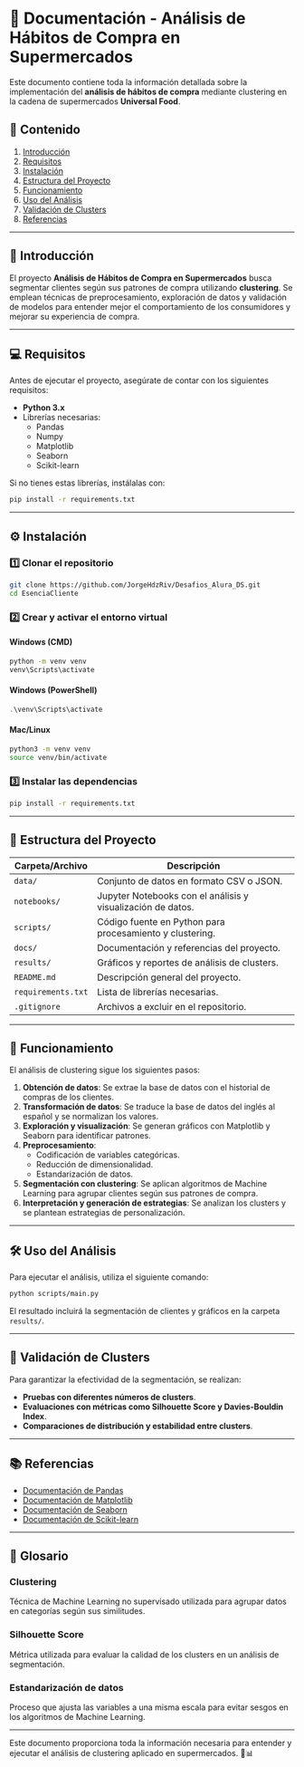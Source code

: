 # 🛒 Documentación - Análisis de Hábitos de Compra en Supermercados

Este documento contiene toda la información detallada sobre la implementación del **análisis de hábitos de compra** mediante clustering en la cadena de supermercados **Universal Food**.

## 📌 Contenido

1. [Introducción](#introducción)
2. [Requisitos](#requisitos)
3. [Instalación](#instalación)
4. [Estructura del Proyecto](#estructura-del-proyecto)
5. [Funcionamiento](#funcionamiento)
6. [Uso del Análisis](#uso-del-análisis)
7. [Validación de Clusters](#validación-de-clusters)
8. [Referencias](#referencias)

---

## 📜 Introducción

El proyecto **Análisis de Hábitos de Compra en Supermercados** busca segmentar clientes según sus patrones de compra utilizando **clustering**. Se emplean técnicas de preprocesamiento, exploración de datos y validación de modelos para entender mejor el comportamiento de los consumidores y mejorar su experiencia de compra.

---

## 💻 Requisitos

Antes de ejecutar el proyecto, asegúrate de contar con los siguientes requisitos:

- **Python 3.x**
- Librerías necesarias:
  - Pandas
  - Numpy
  - Matplotlib
  - Seaborn
  - Scikit-learn

Si no tienes estas librerías, instálalas con:

```bash
pip install -r requirements.txt
```

---

## ⚙️ Instalación

### **1️⃣ Clonar el repositorio**
```bash
git clone https://github.com/JorgeHdzRiv/Desafios_Alura_DS.git
cd EsenciaCliente
```

### **2️⃣ Crear y activar el entorno virtual**
#### **Windows (CMD)**
```cmd
python -m venv venv
venv\Scripts\activate
```

#### **Windows (PowerShell)**
```powershell
.\venv\Scripts\activate
```

#### **Mac/Linux**
```bash
python3 -m venv venv
source venv/bin/activate
```

### **3️⃣ Instalar las dependencias**
```bash
pip install -r requirements.txt
```

---

## 📂 Estructura del Proyecto

| Carpeta/Archivo       | Descripción |
|----------------------|-------------|
| `data/`             | Conjunto de datos en formato CSV o JSON. |
| `notebooks/`        | Jupyter Notebooks con el análisis y visualización de datos. |
| `scripts/`          | Código fuente en Python para procesamiento y clustering. |
| `docs/`             | Documentación y referencias del proyecto. |
| `results/`          | Gráficos y reportes de análisis de clusters. |
| `README.md`         | Descripción general del proyecto. |
| `requirements.txt`  | Lista de librerías necesarias. |
| `.gitignore`        | Archivos a excluir en el repositorio. |

---

## 🚀 Funcionamiento

El análisis de clustering sigue los siguientes pasos:

1. **Obtención de datos**: Se extrae la base de datos con el historial de compras de los clientes.
2. **Transformación de datos**: Se traduce la base de datos del inglés al español y se normalizan los valores.
3. **Exploración y visualización**: Se generan gráficos con Matplotlib y Seaborn para identificar patrones.
4. **Preprocesamiento**:
   - Codificación de variables categóricas.
   - Reducción de dimensionalidad.
   - Estandarización de datos.
5. **Segmentación con clustering**: Se aplican algoritmos de Machine Learning para agrupar clientes según sus patrones de compra.
6. **Interpretación y generación de estrategias**: Se analizan los clusters y se plantean estrategias de personalización.

---

## 🛠 Uso del Análisis

Para ejecutar el análisis, utiliza el siguiente comando:

```bash
python scripts/main.py
```

El resultado incluirá la segmentación de clientes y gráficos en la carpeta `results/`.

---

## 🔄 Validación de Clusters

Para garantizar la efectividad de la segmentación, se realizan:

- **Pruebas con diferentes números de clusters**.
- **Evaluaciones con métricas como Silhouette Score y Davies-Bouldin Index**.
- **Comparaciones de distribución y estabilidad entre clusters**.

---

## 📚 Referencias

- [Documentación de Pandas](https://pandas.pydata.org/docs/)
- [Documentación de Matplotlib](https://matplotlib.org/stable/users/index.html)
- [Documentación de Seaborn](https://seaborn.pydata.org/)
- [Documentación de Scikit-learn](https://scikit-learn.org/stable/)

---

## 📖 Glosario

### **Clustering**
Técnica de Machine Learning no supervisado utilizada para agrupar datos en categorías según sus similitudes.

### **Silhouette Score**
Métrica utilizada para evaluar la calidad de los clusters en un análisis de segmentación.

### **Estandarización de datos**
Proceso que ajusta las variables a una misma escala para evitar sesgos en los algoritmos de Machine Learning.

---

Este documento proporciona toda la información necesaria para entender y ejecutar el análisis de clustering aplicado en supermercados. 🚀📊

